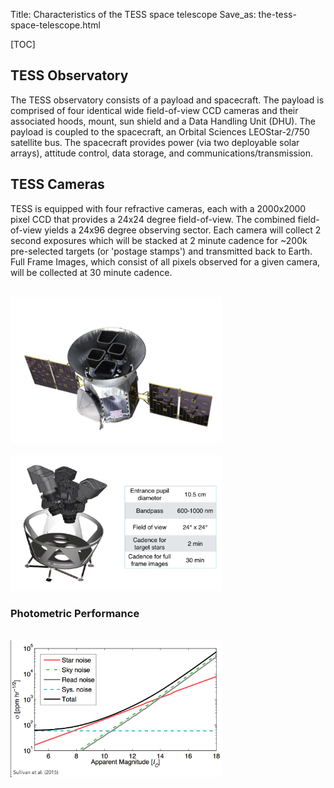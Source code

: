 Title: Characteristics of the TESS space telescope
Save_as: the-tess-space-telescope.html

[TOC]

## TESS Observatory

The TESS observatory consists of a payload and spacecraft. The payload is comprised of four identical wide field-of-view CCD cameras and their associated hoods, mount, sun shield and a Data Handling Unit (DHU). The payload is coupled to the spacecraft, an Orbital Sciences LEOStar-2/750 satellite bus. The spacecraft provides power (via two deployable solar arrays), attitude control, data storage, and communications/transmission. 

## TESS Cameras
TESS is equipped with four refractive cameras, each with a 2000x2000 pixel CCD that provides a 24x24 degree field-of-view. The combined field-of-view yields a 24x96 degree observing sector. Each camera will collect 2 second exposures which will be stacked at 2 minute cadence for ~200k pre-selected targets (or 'postage stamps') and transmitted back to Earth. Full Frame Images, which consist of all pixels observed for a given camera, will be collected at 30 minute cadence.

<br/>
<img class="img-responsive" style="max-width:67%;" src="images/mission/tess_spacecraft_cameras.jpg">
<br/>

<br/>
<img class="img-responsive" style="max-width:67%;" src="images/mission/tess_camera_stats.png">
<br/>

### Photometric Performance

<br/>
<img class="img-responsive" style="max-width:67%;" src="images/mission/tess_photometric_performance.png">
<br/>

